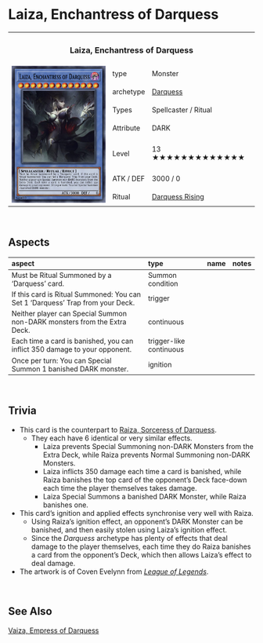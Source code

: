 # Laiza, Enchantress of Darquess

<!-- {desc} -->

<table>
  <tr>
    <th colspan="3"> <h3> Laiza, Enchantress of Darquess </h3> </th>
  </tr>
  <tr>
    <td rowspan="8"> <img src="../../../../.assets/cards/ritual/Laiza.png" width="320px"> </td>
  </tr>
  <tr>
    <td> type </td>
    <td> Monster </td>
  </tr>
  <tr>
    <td> archetype </td>
    <td> <a href="../../../archetypes/Darquess.md">Darquess</a> </td>
  </tr>
  <tr>
    <td> Types </td>
    <td> Spellcaster / Ritual </td>
  </tr>
  <tr>
    <td> Attribute </td>
    <td> DARK </td>
  </tr>
  <tr>
    <td> Level </td>
    <td> 13 ★★★★★★★★★★★★★ </td>
  </tr>
  <tr>
    <td> ATK / DEF </td>
    <td> 3000 / 0 </td>
  </tr>
  <tr>
    <td> Ritual </td>
    <td> <a href="../../spells/ritual/Darquess Rising.md">Darquess Rising</a> </td>
  </tr>
</table>


<br>


## Aspects

| aspect | type | name | notes |
| :----- | :--- | :--- | :---- |
| Must be Ritual Summoned by a ‘Darquess’ card. | Summon condition | | |
| If this card is Ritual Summoned: You can Set 1 ‘Darquess’ Trap from your Deck. | trigger | | |
| Neither player can Special Summon non-DARK monsters from the Extra Deck. | continuous | | |
| Each time a card is banished, you can inflict 350 damage to your opponent. | trigger-like continuous | | |
| Once per turn: You can Special Summon 1 banished DARK monster. | ignition | | |


<br>


## Trivia

- This card is the counterpart to [Raiza, Sorceress of Darquess](Raiza.md).
  - They each have 6 identical or very similar effects.
    - Laiza prevents Special Summoning non-DARK Monsters from the Extra Deck, while Raiza prevents Normal Summoning non-DARK Monsters.
    - Laiza inflicts 350 damage each time a card is banished, while Raiza banishes the top card of the opponent’s Deck face-down each time the player themselves takes damage.
    - Laiza Special Summons a banished DARK Monster, while Raiza banishes one.
- This card’s ignition and applied effects synchronise very well with Raiza.
  - Using Raiza’s ignition effect, an opponent’s DARK Monster can be banished, and then easily stolen using Laiza’s ignition effect.
  - Since the *Darquess* archetype has plenty of effects that deal damage to the player themselves, each time they do Raiza banishes a card from the opponent’s Deck, which then allows Laiza’s effect to deal damage.
- The artwork is of Coven Evelynn from [*League of Legends*](https://wikipedia.org/wiki/League_of_Legends).


<br>


## See Also

[Vaiza, Empress of Darquess](../ritual/Vaiza.md)  

